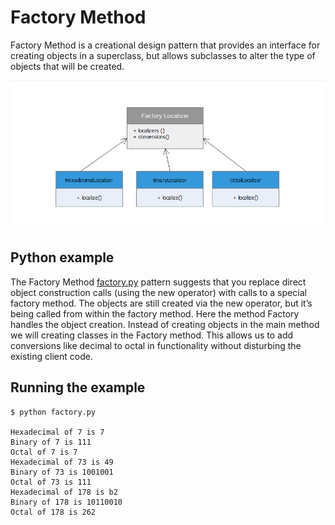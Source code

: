 # Factory Method

Factory Method is a creational design pattern that provides an interface for creating objects in a superclass, but allows subclasses to alter the type of objects that will be created.

![UML of  Factory Method](uml.png "UML class diagram of Factory Method")

## Python example

The Factory Method [factory.py](factory.py) pattern suggests that you replace direct object construction calls (using the new operator) with calls to a special factory method. The objects are still created via the new operator, but it’s being called from within the factory method.
Here the method Factory handles the object creation. Instead of creating objects in the main method we will creating classes in the Factory method. This allows us to add conversions like decimal to octal in functionality without disturbing the existing client code.

## Running the example

```
$ python factory.py

Hexadecimal of 7 is 7
Binary of 7 is 111
Octal of 7 is 7
Hexadecimal of 73 is 49
Binary of 73 is 1001001
Octal of 73 is 111
Hexadecimal of 178 is b2
Binary of 178 is 10110010
Octal of 178 is 262

```